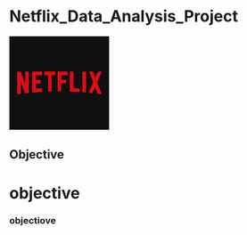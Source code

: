 # Netflix_Data_Analysis_Project

![Netflix Logo](https://github.com/snehasis840/Netflix_Data_Analysis_Project/blob/main/logo.jpeg)

## Objective
# objective
### objectiove
